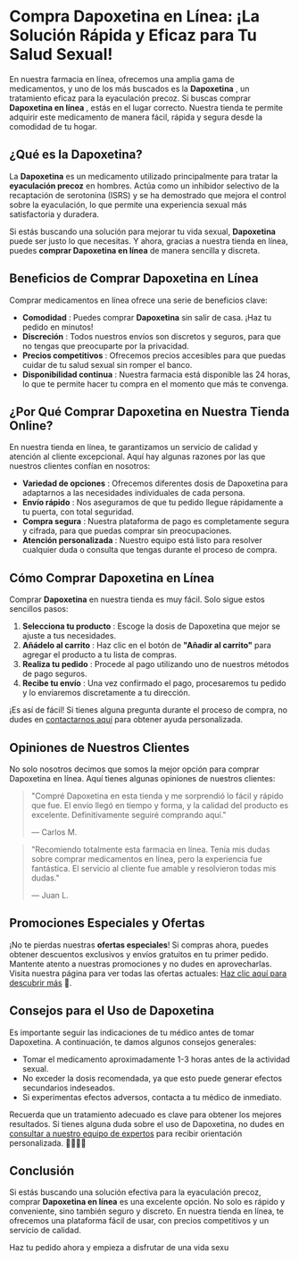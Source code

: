 # Compra Dapoxetina en Línea: ¡La Solución Rápida y Eficaz para Tu Salud Sexual!

En nuestra farmacia en línea, ofrecemos una amplia gama de medicamentos, y uno de los más buscados es la **Dapoxetina** , un tratamiento eficaz para la eyaculación precoz. Si buscas comprar **Dapoxetina en línea** , estás en el lugar correcto. Nuestra tienda te permite adquirir este medicamento de manera fácil, rápida y segura desde la comodidad de tu hogar.

## ¿Qué es la Dapoxetina?

La **Dapoxetina** es un medicamento utilizado principalmente para tratar la **eyaculación precoz** en hombres. Actúa como un inhibidor selectivo de la recaptación de serotonina (ISRS) y se ha demostrado que mejora el control sobre la eyaculación, lo que permite una experiencia sexual más satisfactoria y duradera.

Si estás buscando una solución para mejorar tu vida sexual, **Dapoxetina** puede ser justo lo que necesitas. Y ahora, gracias a nuestra tienda en línea, puedes **comprar Dapoxetina en línea** de manera sencilla y discreta.

## Beneficios de Comprar Dapoxetina en Línea

Comprar medicamentos en línea ofrece una serie de beneficios clave:

- **Comodidad** : Puedes comprar **Dapoxetina** sin salir de casa. ¡Haz tu pedido en minutos!
- **Discreción** : Todos nuestros envíos son discretos y seguros, para que no tengas que preocuparte por la privacidad.
- **Precios competitivos** : Ofrecemos precios accesibles para que puedas cuidar de tu salud sexual sin romper el banco.
- **Disponibilidad continua** : Nuestra farmacia está disponible las 24 horas, lo que te permite hacer tu compra en el momento que más te convenga.

## ¿Por Qué Comprar Dapoxetina en Nuestra Tienda Online?

En nuestra tienda en línea, te garantizamos un servicio de calidad y atención al cliente excepcional. Aquí hay algunas razones por las que nuestros clientes confían en nosotros:

- **Variedad de opciones** : Ofrecemos diferentes dosis de Dapoxetina para adaptarnos a las necesidades individuales de cada persona.
- **Envío rápido** : Nos aseguramos de que tu pedido llegue rápidamente a tu puerta, con total seguridad.
- **Compra segura** : Nuestra plataforma de pago es completamente segura y cifrada, para que puedas comprar sin preocupaciones.
- **Atención personalizada** : Nuestro equipo está listo para resolver cualquier duda o consulta que tengas durante el proceso de compra.

## Cómo Comprar Dapoxetina en Línea

Comprar **Dapoxetina** en nuestra tienda es muy fácil. Solo sigue estos sencillos pasos:

1. **Selecciona tu producto** : Escoge la dosis de Dapoxetina que mejor se ajuste a tus necesidades.
2. **Añádelo al carrito** : Haz clic en el botón de **"Añadir al carrito"** para agregar el producto a tu lista de compras.
3. **Realiza tu pedido** : Procede al pago utilizando uno de nuestros métodos de pago seguros.
4. **Recibe tu envío** : Una vez confirmado el pago, procesaremos tu pedido y lo enviaremos discretamente a tu dirección.

¡Es así de fácil! Si tienes alguna pregunta durante el proceso de compra, no dudes en [contactarnos aquí](https://tinyurl.com/buydapoxetinebestprice) para obtener ayuda personalizada.

## Opiniones de Nuestros Clientes

No solo nosotros decimos que somos la mejor opción para comprar Dapoxetina en línea. Aquí tienes algunas opiniones de nuestros clientes:

> "Compré Dapoxetina en esta tienda y me sorprendió lo fácil y rápido que fue. El envío llegó en tiempo y forma, y la calidad del producto es excelente. Definitivamente seguiré comprando aquí."
> 
> <footer>— Carlos M.</footer>

> "Recomiendo totalmente esta farmacia en línea. Tenía mis dudas sobre comprar medicamentos en línea, pero la experiencia fue fantástica. El servicio al cliente fue amable y resolvieron todas mis dudas."
> 
> <footer>— Juan L.</footer>

## Promociones Especiales y Ofertas

¡No te pierdas nuestras **ofertas especiales**! Si compras ahora, puedes obtener descuentos exclusivos y envíos gratuitos en tu primer pedido. Mantente atento a nuestras promociones y no dudes en aprovecharlas. Visita nuestra página para ver todas las ofertas actuales: [Haz clic aquí para descubrir más](https://tinyurl.com/buydapoxetinebestprice) 🚀.

## Consejos para el Uso de Dapoxetina

Es importante seguir las indicaciones de tu médico antes de tomar Dapoxetina. A continuación, te damos algunos consejos generales:

- Tomar el medicamento aproximadamente 1-3 horas antes de la actividad sexual.
- No exceder la dosis recomendada, ya que esto puede generar efectos secundarios indeseados.
- Si experimentas efectos adversos, contacta a tu médico de inmediato.

Recuerda que un tratamiento adecuado es clave para obtener los mejores resultados. Si tienes alguna duda sobre el uso de Dapoxetina, no dudes en [consultar a nuestro equipo de expertos](https://tinyurl.com/buydapoxetinebestprice) para recibir orientación personalizada. 👨‍⚕️👩‍⚕️

## Conclusión

Si estás buscando una solución efectiva para la eyaculación precoz, comprar **Dapoxetina en línea** es una excelente opción. No solo es rápido y conveniente, sino también seguro y discreto. En nuestra tienda en línea, te ofrecemos una plataforma fácil de usar, con precios competitivos y un servicio de calidad.

Haz tu pedido ahora y empieza a disfrutar de una vida sexu
